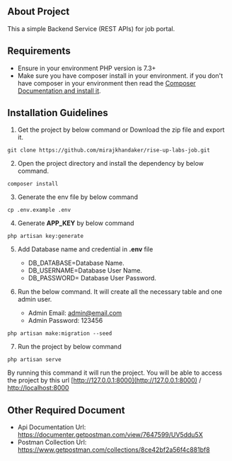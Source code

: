 ## About Project
This a simple Backend Service (REST APIs) for job portal.

## Requirements
- Ensure in your environment PHP version is 7.3+
- Make sure you have composer install in your environment.
  if you don't have composer in your environment then read the [Composer Documentation and install it](https://getcomposer.org/doc/00-intro.md).

## Installation Guidelines 
1. Get the project by below command or Download the zip file and export it.
```
git clone https://github.com/mirajkhandaker/rise-up-labs-job.git
```
2. Open the project directory and install the dependency by below command.

```
composer install
```
3. Generate the env file by below command
```
cp .env.example .env
```
4. Generate **APP_KEY** by below command
```
php artisan key:generate
```
5. Add Database name and credential in **.env** file
   - DB_DATABASE=Database Name.
   - DB_USERNAME=Database User Name.
   - DB_PASSWORD= Database User Password.
    
6. Run the below command. It will create all the necessary table and one admin user.
   - Admin Email: admin@email.com
   - Admin Password: 123456
```
php artisan make:migration --seed
```
7. Run the project by below command
```
php artisan serve
```
By running this command it will run the project. You will be able to access the project by this url [http://127.0.0.1:8000](http://127.0.0.1:8000) / [http://localhost:8000](http://localhost:8000)

## Other Required Document
- Api Documentation Url: https://documenter.getpostman.com/view/7647599/UV5ddu5X
- Postman Collection Url: https://www.getpostman.com/collections/8ce42bf2a56f4c881bf8
